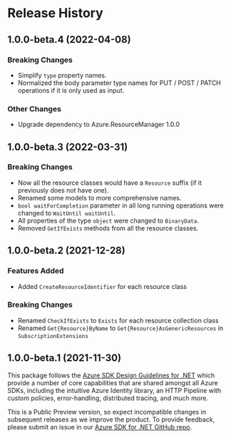 # Release History

## 1.0.0-beta.4 (2022-04-08)

### Breaking Changes

- Simplify `type` property names.
- Normalized the body parameter type names for PUT / POST / PATCH operations if it is only used as input.

### Other Changes

- Upgrade dependency to Azure.ResourceManager 1.0.0

## 1.0.0-beta.3 (2022-03-31)

### Breaking Changes

- Now all the resource classes would have a `Resource` suffix (if it previously does not have one).
- Renamed some models to more comprehensive names.
- `bool waitForCompletion` parameter in all long running operations were changed to `WaitUntil waitUntil`.
- All properties of the type `object` were changed to `BinaryData`.
- Removed `GetIfExists` methods from all the resource classes.

## 1.0.0-beta.2 (2021-12-28)

### Features Added

- Added `CreateResourceIdentifier` for each resource class

### Breaking Changes

- Renamed `CheckIfExists` to `Exists` for each resource collection class
- Renamed `Get{Resource}ByName` to `Get{Resource}AsGenericResources` in `SubscriptionExtensions`

## 1.0.0-beta.1 (2021-11-30)

This package follows the [Azure SDK Design Guidelines for .NET](https://azure.github.io/azure-sdk/dotnet_introduction.html) which provide a number of core capabilities that are shared amongst all Azure SDKs, including the intuitive Azure Identity library, an HTTP Pipeline with custom policies, error-handling, distributed tracing, and much more.

This is a Public Preview version, so expect incompatible changes in subsequent releases as we improve the product. To provide feedback, please submit an issue in our [Azure SDK for .NET GitHub repo](https://github.com/Azure/azure-sdk-for-net/issues).
